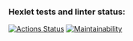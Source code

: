 ### Hexlet tests and linter status:
[![Actions Status](https://github.com/mrblvckie/python-project-49/workflows/hexlet-check/badge.svg)](https://github.com/mrblvckie/python-project-49/actions)
[![Maintainability](https://api.codeclimate.com/v1/badges/13bbe78e591828cd02ad/maintainability)](https://codeclimate.com/github/mrblvckie/frontend-project-44/maintainability)